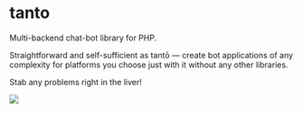 # tanto

Multi-backend chat-bot library for PHP.

Straightforward and self-sufficient as tantō — create bot applications of any complexity for platforms you choose just with it without any other libraries.

Stab any problems right in the liver!

[![](https://dcbadge.vercel.app/api/server/724cSDxpXY)](https://discord.gg/724cSDxpXY)
